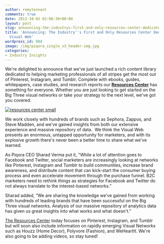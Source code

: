 ```yaml
---
author: remytennant
comments: true
date: 2013-10-02 02:08:30+00:00
layout: post
slug: announcing-the-industrys-first-and-only-resources-center-dedicated-to-the-visual-web
title: 'Announcing: The Industry''s First and Only Resources Center Dedicated to the
  Visual Web'
wordpress_id: 884
image: /img/piqora_single_v3_header-img.jpg
categories:
- Industry Insights
---
```


We're delighted to announce that we've just launched a rich content library dedicated to helping marketing professionals of all stripes get the most out of Pinterest, Instagram, and Tumblr. Complete with ebooks, guides, whitepapers, case studies, and research reports our **[Resources Center](http://www.piqora.com/resources)** has something for everyone. Whether you are just looking to get started on the Big Three visual networks or take your strategy to the next level, we've got you covered.

[![resources center small](http://blog.piqora.com/wp-content/uploads/2013/10/resources-center-small.png)](http://www.piqora.com/resources)

We work closely with hundreds of brands such as Sephora, Zappos, and Steve Madden, and we've gained insights from both our extensive experience and massive repository of data.  We think the Visual Web presents an enormous, untapped opportunity for marketers, and with its explosive growth there's never been a better time to share what we've learned.

<!-- more -->

As Piqora CEO Sharad Verma put it, "While a lot of attention goes to Facebook and Twitter, social marketers are increasingly looking at networks like Pinterest, Instagram and Tumblr to build communities, increase brand awareness, and distribute content that can kick-start the consumer buying process and even accelerate movement through the purchase funnel. B2C marketers need to rethink things as strategies for Facebook and Twitter do not always translate to the interest-based networks.”

Sharad added, “We are sharing the knowledge we’ve gained from working with hundreds of leading brands that have been successful on the Big Three visual networks. Analysis of our massive repository of analytics data has given us great insights into what works and what doesn't.”

[The Resources Center](http://www.piqora.com/resources) today focuses on Pinterest, Instagram, and Tumblr but will soon also include information on rapidly emerging Visual Networks such as Houzz (Home Decor), Polyvore (Fashion), and WeHeartIt. We're also going to be adding videos, so stay tuned!
